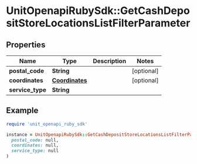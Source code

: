 # UnitOpenapiRubySdk::GetCashDepositStoreLocationsListFilterParameter

## Properties

| Name | Type | Description | Notes |
| ---- | ---- | ----------- | ----- |
| **postal_code** | **String** |  | [optional] |
| **coordinates** | [**Coordinates**](Coordinates.md) |  | [optional] |
| **service_type** | **String** |  |  |

## Example

```ruby
require 'unit_openapi_ruby_sdk'

instance = UnitOpenapiRubySdk::GetCashDepositStoreLocationsListFilterParameter.new(
  postal_code: null,
  coordinates: null,
  service_type: null
)
```

